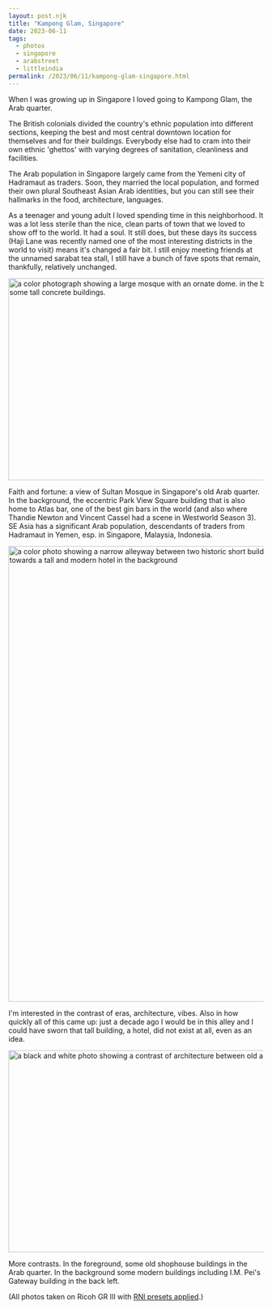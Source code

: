 ```yaml
---
layout: post.njk
title: "Kampong Glam, Singapore"
date: 2023-06-11
tags:
  - photos
  - singapore
  - arabstreet
  - littleindia
permalink: /2023/06/11/kampong-glam-singapore.html
---
```

When I was growing up in Singapore I loved going to Kampong Glam, the Arab quarter.

The British colonials divided the country's ethnic population into different sections, keeping the best and most central downtown location for themselves and for their buildings. Everybody else had to cram into their own ethnic 'ghettos' with varying degrees of sanitation, cleanliness and facilities.

The Arab population in Singapore largely came from the Yemeni city of Hadramaut as traders. Soon, they married the local population, and formed their own plural Southeast Asian Arab identities, but you can still see their hallmarks in the food, architecture, languages. 

As a teenager and young adult I loved spending time in this neighborhood. It was a lot less sterile than the nice, clean parts of town that we loved to show off to the world. It had a soul. It still does, but these days its success (Haji Lane was recently named one of the most interesting districts in the world to visit) means it's changed a fair bit. I still enjoy meeting friends at the unnamed sarabat tea stall, I still have a bunch of fave spots that remain, thankfully, relatively unchanged. 

<img src="/photos/uploads/e17545d4f8.jpg" width="600" height="399" alt="a color photograph showing a large mosque with an ornate dome. in the background, some tall concrete buildings." />

Faith and fortune: a view of Sultan Mosque in Singapore's old Arab quarter. In the background, the eccentric Park View Square building that is also home to Atlas bar, one of the best gin bars in the world (and also where Thandie Newton and Vincent Cassel had a scene in Westworld Season 3). SE Asia has a significant Arab  population, descendants of traders from Hadramaut in Yemen, esp. in Singapore, Malaysia, Indonesia.

<img src="/photos/uploads/0e9024e4d0.jpg" width="600" height="900" alt="a color photo showing a narrow alleyway between two historic short buildings leading towards a tall and modern hotel in the background" />

I'm interested in the contrast of eras, architecture, vibes. Also in how quickly all of this came up: just a decade ago I would be in this alley and I could have sworn that tall building, a hotel, did not exist at all, even as an idea.

<img src="/photos/uploads/09df7ee438.jpg" width="600" height="399" alt="a black and white photo showing a contrast of architecture between old and new" />

More contrasts. In the foreground, some old shophouse buildings in the Arab quarter. In the background some modern buildings including I.M. Pei's Gateway building in the back left.

(All photos taken on Ricoh GR III with [RNI presets applied](https://reallyniceimages.com).)
